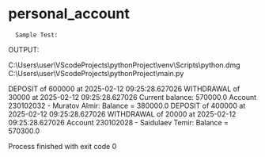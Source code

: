 # personal_account

      Sample Test:

OUTPUT:

C:\Users\user\VScodeProjects\pythonProject\venv\Scripts\python.dmg
C:\Users\user\VScodeProjects\pythonProject\main.py 

DEPOSIT of 600000 at 2025-02-12 09:25:28.627026
WITHDRAWAL of 30000 at 2025-02-12 09:25:28.627026
Current balance: 570000.0
Account 230102032 - Muratov Almir: Balance = 380000.0
DEPOSIT of 400000 at 2025-02-12 09:25:28.627026
WITHDRAWAL of 20000 at 2025-02-12 09:25:28.627026
Account 230102028 - Saidulaev Temir: Balance = 570300.0

Process finished with exit code 0
